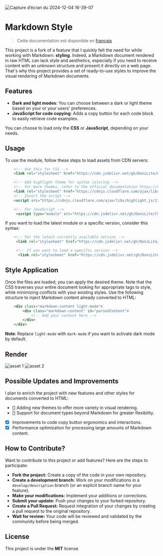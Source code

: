 ![Capture d’écran du 2024-12-04 16-39-07](https://github.com/user-attachments/assets/850d990e-f8c8-41f3-91d6-fdc371ade06d)
# Markdown Style

> Cette documentation est disponible en [français](./readme.fr.md)

This project is a fork of a feature that I quickly felt the need for while working with Markdown: **styling**. Indeed, a Markdown document rendered in raw HTML can lack style and aesthetics, especially if you need to receive content with an unknown structure and present it directly on a web page. That's why this project provides a set of ready-to-use styles to improve the visual rendering of Markdown documents.

## Features

- **Dark and light modes**: You can choose between a dark or light theme based on your or your users' preferences.
- **JavaScript for code copying**: Adds a copy button for each code block to easily retrieve code examples.

You can choose to load only the **CSS** or **JavaScript**, depending on your needs.

## Usage

To use the module, follow these steps to load assets from CDN servers:

```html
    <!-- Use this for CSS -->
    <link rel="stylesheet" href="https://cdn.jsdelivr.net/gh/DoniLite/CSS/md.css">

    <!-- Add highlight theme for syntax coloring -->
    <!-- For more themes, refer to the official documentation https://highlightjs.org/#usage -->
    <link rel="stylesheet" href="https://cdnjs.cloudflare.com/ajax/libs/highlight.js/11.8.0/styles/github-dark.min.css"/>
    <!-- Insert the script -->
    <script src="https://cdnjs.cloudflare.com/ajax/libs/highlight.js/11.8.0/highlight.min.js"></script>

    <!-- For JavaScript -->
     <script type="module" src="https://cdn.jsdelivr.net/gh/DoniLite/CSS/md.js" defer></script>
```

If you want to load the latest module or a specific version, consider this syntax:

```html
    <!-- For the latest currently available version -->
     <link rel="stylesheet" href="https://cdn.jsdelivr.net/gh/DoniLite/CSS@latest/md.css">

     <!-- If you want to load a specific version -->
      <link rel="stylesheet" href="https://cdn.jsdelivr.net/gh/DoniLite/CSS@{{specific_version_number}}/md.css">
```

## Style Application

Once the files are loaded, you can apply the desired theme. Note that the CSS traverses your entire document looking for appropriate tags to style, while minimizing conflicts with your existing styles. Use the following structure to inject Markdown content already converted to HTML:

```html
    <div class="markdown-content light-mode">
        <div class="markdown-content" id="parsedContent">
            <!-- Add your content here -->
        </div>
    </div>
```

**Note**: Replace `light-mode` with `dark-mode` if you want to activate dark mode by default.

## Render

![asset 1](https://github.com/user-attachments/assets/8cbe01c7-d30c-4665-8254-be92914135df)
![asset 2](https://github.com/user-attachments/assets/09d58f07-b3e1-4a66-b3e4-471e75c5de8b)


## Possible Updates and Improvements

I plan to enrich the project with new features and other styles for documents converted to HTML:

- [] Adding new themes to offer more variety in visual rendering.
- [] Support for document types beyond Markdown for greater flexibility.
- [x] Improvements to code copy button ergonomics and interactions.
- [x] Performance optimization for processing large amounts of Markdown content.

## How to Contribute?

Want to contribute to this project or add features? Here are the steps to participate:

- **Fork the project:** Create a copy of the code in your own repository.
- **Create a development branch:** Work on your modifications in a `develop/description` branch (or an explicit branch name for your feature).
- **Make your modifications:** Implement your additions or corrections.
- **Submit your update:** Push your changes to your forked repository.
- **Create a Pull Request:** Request integration of your changes by creating a pull request to the original repository.
- **Wait for review:** Your code will be reviewed and validated by the community before being merged.

## License

This project is under the **MIT** license

